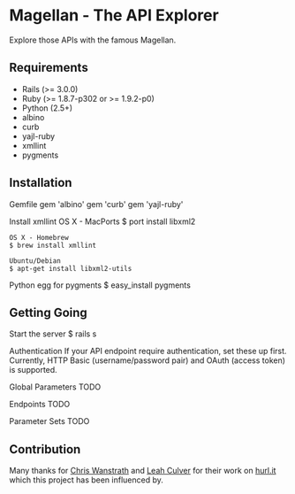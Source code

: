 Magellan - The API Explorer
===========================

Explore those APIs with the famous Magellan.

Requirements
------------
* Rails (>= 3.0.0)
* Ruby (>= 1.8.7-p302 or >= 1.9.2-p0)
* Python (2.5+)
* albino
* curb
* yajl-ruby
* xmllint
* pygments

Installation
------------
Gemfile
    gem 'albino'
    gem 'curb'
    gem 'yajl-ruby'
    
Install xmllint
    OS X - MacPorts
    $ port install libxml2

    OS X - Homebrew
    $ brew install xmllint
    
    Ubuntu/Debian
    $ apt-get install libxml2-utils
    
Python egg for pygments
    $ easy_install pygments
    
Getting Going
-------------
Start the server
    $ rails s
    
Authentication
If your API endpoint require authentication, set these up first. Currently,
HTTP Basic (username/password pair) and OAuth (access token) is supported.

Global Parameters
TODO

Endpoints
TODO

Parameter Sets
TODO
    
Contribution
------------
Many thanks for [Chris Wanstrath][3] and [Leah Culver][2] for their work on [hurl.it][1]
which this project has been influenced by.

[1]: http://github.com/defunkt/hurl
[2]: http://github.com/leah
[3]: http://github.com/defunkt
